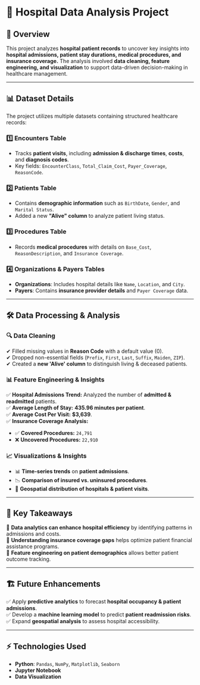 # 🏥 Hospital Data Analysis Project  

## 📌 Overview  
This project analyzes **hospital patient records** to uncover key insights into **hospital admissions, patient stay durations, medical procedures, and insurance coverage.** The analysis involved **data cleaning, feature engineering, and visualization** to support data-driven decision-making in healthcare management.  

---

## 📊 Dataset Details  
The project utilizes multiple datasets containing structured healthcare records:  

### 1️⃣ **Encounters Table**  
- Tracks **patient visits**, including **admission & discharge times**, **costs**, and **diagnosis codes**.  
- Key fields: `EncounterClass`, `Total_Claim_Cost`, `Payer_Coverage`, `ReasonCode`.  

### 2️⃣ **Patients Table**  
- Contains **demographic information** such as `BirthDate`, `Gender`, and `Marital Status`.  
- Added a new **"Alive" column** to analyze patient living status.  

### 3️⃣ **Procedures Table**  
- Records **medical procedures** with details on `Base_Cost`, `ReasonDescription`, and `Insurance Coverage`.  

### 4️⃣ **Organizations & Payers Tables**  
- **Organizations**: Includes hospital details like `Name`, `Location`, and `City`.  
- **Payers**: Contains **insurance provider details** and `Payer Coverage` data.  

---

## 🛠️ Data Processing & Analysis  
### 🔍 **Data Cleaning**  
✔ Filled missing values in **Reason Code** with a default value (0).  
✔ Dropped non-essential fields (`Prefix`, `First`, `Last`, `Suffix`, `Maiden`, `ZIP`).  
✔ Created a **new 'Alive' column** to distinguish living & deceased patients.  

### 📊 **Feature Engineering & Insights**  
✅ **Hospital Admissions Trend:** Analyzed the number of **admitted & readmitted** patients.  
✅ **Average Length of Stay:** **435.96 minutes per patient**.  
✅ **Average Cost Per Visit:** **$3,639**.  
✅ **Insurance Coverage Analysis:**  
   - ✅ **Covered Procedures:** `24,791`  
   - ❌ **Uncovered Procedures:** `22,910`  

### 📈 **Visualizations & Insights**  
- 📊 **Time-series trends** on **patient admissions**.  
- 📉 **Comparison of insured vs. uninsured procedures**.  
- 📍 **Geospatial distribution of hospitals & patient visits**.  

---

## 🚀 Key Takeaways  
🔹 **Data analytics can enhance hospital efficiency** by identifying patterns in admissions and costs.  
🔹 **Understanding insurance coverage gaps** helps optimize patient financial assistance programs.  
🔹 **Feature engineering on patient demographics** allows better patient outcome tracking.  

---

## 🏗️ Future Enhancements  
✅ Apply **predictive analytics** to forecast **hospital occupancy & patient admissions**.  
✅ Develop a **machine learning model** to predict **patient readmission risks**.  
✅ Expand **geospatial analysis** to assess hospital accessibility.  

---

## ⚡ Technologies Used  
- **Python**: `Pandas`, `NumPy`, `Matplotlib`, `Seaborn`  
- **Jupyter Notebook**  
- **Data Visualization**  
